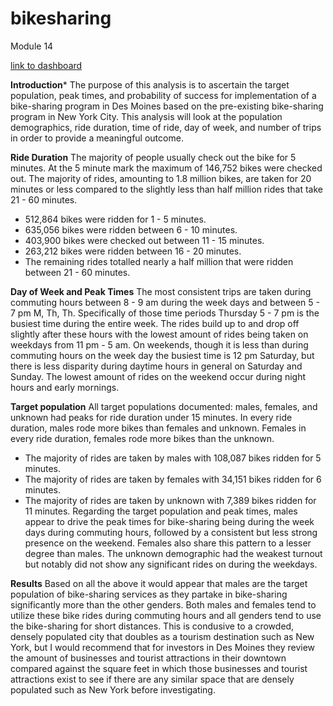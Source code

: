 # bikesharing
Module 14

[link to dashboard](https://public.tableau.com/app/profile/victor.pesantez/viz/Challenge14-2_16544785818130/TripsbyGender?publish=yes)

****Introduction*****
The purpose of this analysis is to ascertain the target population, peak times, and probability of success for implementation of a bike-sharing program in Des Moines based on the pre-existing bike-sharing program in New York City.  This analysis will look at the population demographics, ride duration, time of ride, day of week, and number of trips in order to provide a meaningful outcome.

****Ride Duration****
The majority of people usually check out the bike for 5 minutes.  At the 5 minute mark the maximum of 146,752 bikes were checked out. The majority of rides, amounting to 1.8 million bikes, are taken for 20 minutes or less compared to the slightly less than half million rides that take 21 - 60 minutes.
- 512,864  bikes were ridden for 1 - 5 minutes.  
- 635,056 bikes were ridden between 6 - 10 minutes. 
- 403,900 bikes were checked out between 11 - 15 minutes.  
- 263,212 bikes were ridden between 16 - 20 minutes.  
- The remaining rides totalled nearly a half million that were ridden between 21 - 60 minutes.

****Day of Week and Peak Times****
The most consistent trips are taken during commuting hours between 8 - 9 am during the week days and between 5 - 7 pm M, Th, Th.  Specifically of those time periods Thursday 5 - 7 pm is the busiest time during the entire week.  The rides build up to and drop off slightly after these hours with the lowest amount of rides being taken on weekdays from 11 pm - 5 am.  On weekends, though it is less than during commuting hours on the week day the busiest time is 12 pm Saturday, but there is less disparity during daytime hours in general on Saturday and Sunday.  The lowest amount of rides on the weekend occur during night hours and early mornings.

****Target population****
All target populations documented: males, females, and unknown had peaks for ride duration under 15 minutes. In every ride duration, males rode more bikes than females and unknown. Females in every ride duration, females rode more bikes than the unknown.
- The majority of rides are taken by males with 108,087 bikes ridden for 5 minutes. 
- The majority of rides are taken by females with 34,151 bikes ridden for 6 minutes. 
- The majority of rides are taken by unknown with 7,389 bikes ridden for 11 minutes.
Regarding the target population and peak times, males appear to drive the peak times for bike-sharing being during the week days during commuting hours, followed by a consistent but less strong presence on the weekend.  Females also share this pattern to a lesser degree than males.  The unknown demographic had the weakest turnout but notably did not show any significant rides on during the weekdays.  

****Results****
Based on all the above it would appear that males are the target population of bike-sharing services as they partake in bike-sharing significantly more than the other genders.  Both males and females tend to utilize these bike rides during commuting hours and all genders tend to use the bike-sharing for short distances.  This is condusive to a crowded, densely populated city that doubles as a tourism destination such as New York, but I would recommend that for investors in Des Moines they review the amount of businesses and tourist attractions in their downtown compared against the square feet in which those businesses and tourist attractions exist to see if there are any similar space that are densely populated such as New York before investigating.